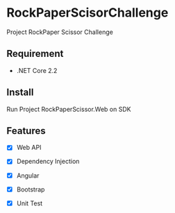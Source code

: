 ﻿# RockPaperScisorChallenge

Project RockPaper Scissor Challenge


## Requirement

- .NET Core 2.2

## Install

   Run Project RockPaperScissor.Web on SDK



## Features

 - [x] Web API
 - [x] Dependency Injection
 - [x] Angular
 - [x] Bootstrap
 - [x] Unit Test

